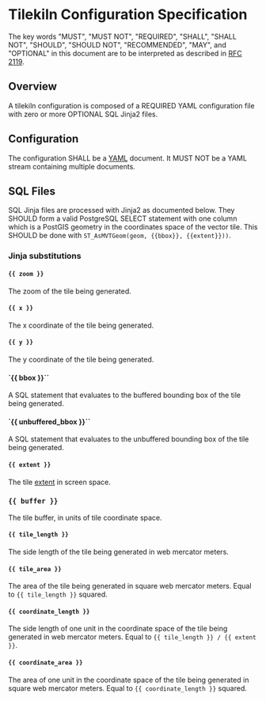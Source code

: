# Tilekiln Configuration Specification

The key words "MUST", "MUST NOT", "REQUIRED", "SHALL", "SHALL NOT", "SHOULD", "SHOULD NOT", "RECOMMENDED", "MAY", and "OPTIONAL" in this document are to be interpreted as described in [RFC 2119](https://www.ietf.org/rfc/rfc2119.txt).

## Overview

A tilekiln configuration is composed of a REQUIRED YAML configuration file with zero or more OPTIONAL SQL Jinja2 files.

## Configuration

The configuration SHALL be a [YAML](https://yaml.org/spec/1.2/spec.html) document. It MUST NOT be a YAML stream containing multiple documents.

## SQL Files

SQL Jinja files are processed with Jinja2 as documented below. They SHOULD form a valid PostgreSQL SELECT statement with one column which is a PostGIS geometry in the coordinates space of the vector tile. This SHOULD be done with `ST_AsMVTGeom(geom, {{bbox}}, {{extent}}))`.

### Jinja substitutions

#### `{{ zoom }}`

The zoom of the tile being generated.

#### `{{ x }}`

The x coordinate of the tile being generated.

#### `{{ y }}`

The y coordinate of the tile being generated.

#### `{{ bbox }}``

A SQL statement that evaluates to the buffered bounding box of the tile being generated.

#### `{{ unbuffered_bbox }}``

A SQL statement that evaluates to the unbuffered bounding box of the tile being generated.

#### `{{ extent }}`

The tile [extent](https://github.com/mapbox/vector-tile-spec/tree/master/2.1#3-projection-and-bounds) in screen space.

### `{{ buffer }}`

The tile buffer, in units of tile coordinate space.

#### `{{ tile_length }}`

The side length of the tile being generated in web mercator meters.

#### `{{ tile_area }}`

The area of the tile being generated in square web mercator meters. Equal to `{{ tile_length }}` squared.

#### `{{ coordinate_length }}`

The side length of one unit in the coordinate space of the tile being generated in web mercator meters. Equal to `{{ tile_length }} / {{ extent }}`.

#### `{{ coordinate_area }}`

The area of one unit in the coordinate space of the tile being generated in square web mercator meters. Equal to `{{ coordinate_length }}` squared.
